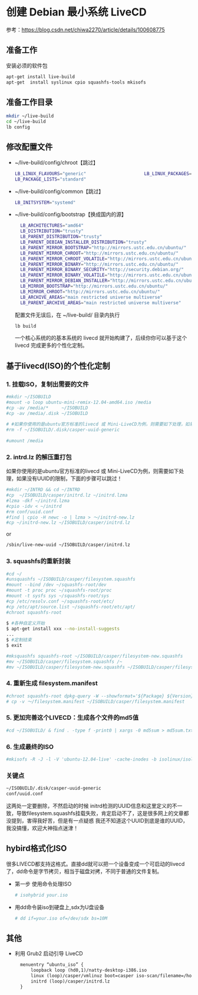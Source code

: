 # 创建 Debian 最小系统 LiveCD

参考：<https://blog.csdn.net/chiwa2270/article/details/100608775>

## 准备工作  

安装必须的软件包  

```sh
apt-get install live-build
apt-get  install syslinux cpio squashfs-tools mkisofs
```

## 准备工作目录

```sh
mkdir ~/live-build
cd ~/live-build
lb config
```

## 修改配置文件

- ~/live-build/config/chroot【跳过】

  ```sh
  LB_LINUX_FLAVOURS="generic"                      LB_LINUX_PACKAGES="linux-image-3.13.0-11"               
  LB_PACKAGE_LISTS="standard"
  ```

- ~/live-build/config/common【跳过】

  ```sh
  LB_INITSYSTEM="systemd"
  ```

- ~/live-build/config/bootstrap【换成国内的源】

  ```sh
    LB_ARCHITECTURES="amd64"                        
    LB_DISTRIBUTION="trusty"                         
    LB_PARENT_DISTRIBUTION="trusty"                  
    LB_PARENT_DEBIAN_INSTALLER_DISTRIBUTION="trusty" 
    LB_PARENT_MIRROR_BOOTSTRAP="http://mirrors.ustc.edu.cn/ubuntu/"        
    LB_PARENT_MIRROR_CHROOT="http://mirrors.ustc.edu.cn/ubuntu/"           
    LB_PARENT_MIRROR_CHROOT_VOLATILE="http://mirrors.ustc.edu.cn/ubuntu/"  
    LB_PARENT_MIRROR_BINARY="http://mirrors.ustc.edu.cn/ubuntu/"           
    LB_PARENT_MIRROR_BINARY_SECURITY="http://security.debian.org/"
    LB_PARENT_MIRROR_BINARY_VOLATILE="http://mirrors.ustc.edu.cn/ubuntu/"  
    LB_PARENT_MIRROR_DEBIAN_INSTALLER="http://mirrors.ustc.edu.cn/ubuntu/" 
    LB_MIRROR_BOOTSTRAP="http://mirrors.ustc.edu.cn/ubuntu/"               
    LB_MIRROR_CHROOT="http://mirrors.ustc.edu.cn/ubuntu/"                  
    LB_ARCHIVE_AREAS="main restricted universe multiverse"                 
    LB_PARENT_ARCHIVE_AREAS="main restricted universe multiverse"
  ```

  配置文件无误后，在 ~/live-build/ 目录内执行

  ```sh
  lb build
  ```

  一个核心系统的的基本系统的 livecd 就开始构建了，后续你你可以基于这个 livecd 完成更多的个性化定制。

## 基于livecd(ISO)的个性化定制

### 1. 挂载ISO，复制出需要的文件

```sh
#mkdir ~/ISOBUILD
#mount -o loop ubuntu-mini-remix-12.04-amd64.iso /media
#cp -av /media/*     ~/ISOBUILD
#cp -av /media/.disk ~/ISOBUILD
 
# #如果你使用的是ubuntu官方标准的livecd 或 Mini-LiveCD为例，则需要如下处理，如果没有UUID的限制，下面的步骤可以跳过！
#rm -f ~/ISOBUILD/.disk/casper-uuid-generic
 
#umount /media
```

### 2. intrd.lz 的解压重打包

如果你使用的是ubuntu官方标准的livecd 或 Mini-LiveCD为例，则需要如下处理，如果没有UUID的限制，下面的步骤可以跳过！

```sh
#mkdir ~/INTRD && cd ~/INTRD
#cp  ~/ISOBUILD/casper/initrd.lz ~/initrd.lzma  
#lzma -dkf ~/initrd.lzma
#cpio -idv < ~/initrd
#rm conf/uuid.conf
#find | cpio -H newc -o | lzma > ～/initrd-new.lz
#cp ~/initrd-new.lz ~/ISOBUILD/casper/initrd.lz
```

or

```sh
/sbin/live-new-uuid ~/ISOBUILD/casper/initrd.lz
```

### 3. squashfs的重新封装

```sh
#cd ~/
#unsquashfs ~/ISOBUILD/casper/filesystem.squashfs
#mount --bind /dev ~/squashfs-root/dev
#mount -t proc proc ~/squashfs-root/proc
#mount -t sysfs sys ~/squashfs-root/sys
#cp /etc/resolv.conf ~/squashfs-root/etc/
#cp /etc/apt/source.list ~/squashfs-root/etc/apt/
#chroot squashfs-root
 
$ #各种自定义开始
$ apt-get install xxx --no-install-suggests
...
$ #定制结束
$ exit

#mksquashfs squashfs-root ~/ISOBUILD/casper/filesystem-new.squashfs
#mv ~/ISOBUILD/casper/filesystem.squashfs /~
#mv ~/ISOBUILD/casper/filesystem-new.squashfs ~/ISOBUILD/casper/filesystem.squashfs
```

### 4. 重新生成 filesystem.manifest

```sh
#chroot squashfs-root dpkg-query -W --showformat='${Package} ${Version}\n' > ～/filesystem.manifest
# cp -v ～/filesystem.manifest ~/ISOBUILD/casper/filesystem.manifest
```

### 5. 更加完善这个LIVECD：生成各个文件的md5值

```sh
#cd ~/ISOBUILD/ & find . -type f -print0 | xargs -0 md5sum > md5sum.txt
```

### 6. 生成最终的ISO

```sh
#mkisofs -R -J -l -V 'ubuntu-12.04-live' -cache-inodes -b isolinux/isolinux.bin -c isolinux/boot.cat -no-emul-boot -boot-load-size 4 -boot-info-table -o ~/ubuntu-12.04-live.iso ~/ISOBUILD
```

### 关键点

```sh
~/ISOBUILD/.disk/casper-uuid-generic
conf/uuid.conf
```

这两处一定要删除，不然启动的时候 initrd检测的UUID信息和这里定义的不一致，导致filesystem.squashfs挂载失败，肯定启动不了，这是很多网上的文章都没提到，害得我好苦，但是有一点疑惑 我还不知道这个UUID到底是谁的UUID，我没搞懂，欢迎大神指点迷津！

## hybird格式化ISO

很多LIVECD都支持这格式。直接dd就可以把一个设备变成一个可启动的livecd了，dd命令是字节拷贝，相当于磁盘对拷，不同于普通的文件复制。

- 第一步 使用命令处理ISO

  ```sh
  # isohybrid your.iso
  ```

- 用dd命令装iso到硬盘上,sdx为U盘设备

  ```sh
  # dd if=your.iso of=/dev/sdx bs=10M
  ```

## 其他

- 利用 Grub2 启动引导 LiveCD

  ```txt
    menuentry “ubuntu_iso” {
        loopback loop (hd0,1)/natty-desktop-i386.iso
        linux (loop)/casper/vmlinuz boot=casper iso-scan/filename=/home/riku/natty-desktop-i386.iso locale=zh_CN.UTF-8 noprompt noeject
        initrd (loop)/casper/initrd.lz
    }
  ```
